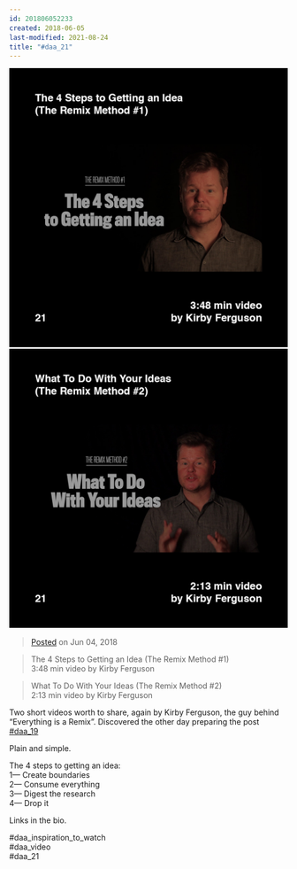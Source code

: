 ```yaml
---
id: 201806052233
created: 2018-06-05
last-modified: 2021-08-24
title: "#daa_21"
---
```

<div class="gallery">
    <div class="gallery-row">
        <img src="../assets/201806052233-1.jpg">
        <img src="../assets/201806052233-2.jpg">
    </div>
</div>

>[Posted]([[202106221357]]) on Jun 04, 2018

>The 4 Steps to Getting an Idea (The Remix Method #1)  
>3:48 min video by Kirby Ferguson

>What To Do With Your Ideas (The Remix Method #2)  
>2:13 min video by Kirby Ferguson

Two short videos worth to share, again by Kirby Ferguson, the guy behind “Everything is a Remix”. Discovered the other day preparing the post [#daa_19]([[201806042144]])

Plain and simple.

The 4 steps to getting an idea:  
1— Create boundaries  
2— Consume everything  
3— Digest the research  
4— Drop it

Links in the bio.

#daa_inspiration_to_watch  
#daa_video  
#daa_21